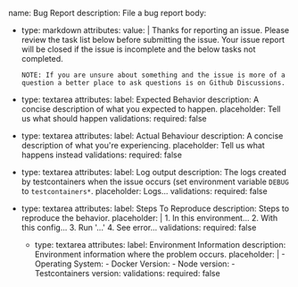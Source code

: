 name: Bug Report
description: File a bug report
body:
  - type: markdown
    attributes:
      value: |
        Thanks for reporting an issue. Please review the task list below before submitting the issue. Your issue report will be closed if the issue is incomplete and the below tasks not completed.

        NOTE: If you are unsure about something and the issue is more of a question a better place to ask questions is on Github Discussions.
  - type: textarea
    attributes:
      label: Expected Behavior
      description: A concise description of what you expected to happen.
      placeholder: Tell us what should happen
    validations:
      required: false
  - type: textarea
    attributes:
      label: Actual Behaviour
      description: A concise description of what you're experiencing.
      placeholder: Tell us what happens instead
    validations:
      required: false
  - type: textarea
    attributes:
      label: Log output
      description: The logs created by testcontainers when the issue occurs (set environment variable `DEBUG` to `testcontainers*`.
      placeholder: Logs...
    validations:
      required: false
- type: textarea
    attributes:
      label: Steps To Reproduce
      description: Steps to reproduce the behavior.
      placeholder: |
        1. In this environment...
        2. With this config...
        3. Run '...'
        4. See error...
    validations:
      required: false
  - type: textarea
    attributes:
      label: Environment Information
      description: Environment information where the problem occurs.
      placeholder: |
        - Operating System:
        - Docker Version:
        - Node version:
        - Testcontainers version:
    validations:
      required: false
